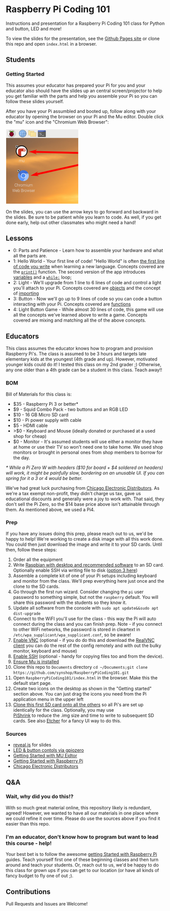 # Raspberry Pi Coding 101

Instructions and presentation for a Raspberry Pi Coding 101 class for Python and button, LED and more!

To view the slides for the presentation, see the [Github Pages site](https://synshop.ch4lox.com/RaspberryPiCoding101/)
or clone this repo and open `index.html` in a browser. 

## Students

### Getting Started

This assumes your educator has prepared your Pi for you and your educator also should have the slides up an central
screen/projector to help you get familiar with the parts and help you assemble your Pi so you can follow
these slides yourself.

After you have your Pi assumbled and booted up, follow along with your educator by opening the browser on your 
Pi and the Mu editor. Double click the "mu" icon 
and the "Chromium Web Browser":

![](./images/launcher.icons.png)  

On the slides, you can use the arrow keys to go forward and backward in the slides. Be sure to be
patient while you learn to code. As well, if you get done early, help out other classmates who might need
a hand!  

## Lessons

* 0: Parts and Patience - Learn how to assemble your hardware and what all the parts are.
* 1: Hello World - Your first line of code!  "Hello World" is often 
[the first line of code you write](https://en.wikipedia.org/wiki/%22Hello,_World!%22_program) when learning a new language.
Concepts covered are the [`print()`](https://docs.python.org/3.5/library/functions.html#print) function. The second version of the app introduces 
[variables](https://www.tutorialspoint.com/python/python_variable_types.htm) and 
a [`while:`](https://docs.python.org/3.5/reference/compound_stmts.html#while) loop; 
* 2: Light - We'll upgrade from 1 line to 6 lines of code and control a light you'll attach to your Pi. Concepts
covered are [objects](https://www.tutorialspoint.com/python/python_classes_objects.htm) and the concept
of [importing](https://docs.python.org/3/reference/import.html)
* 3: Button - Now we'll go up to 9 lines of code so you can code a button interacting with your Pi. Concepts covered
are [functions](https://www.tutorialspoint.com/python/python_functions.htm)
* 4: Light Button Game - While almost 30 lines of code, this game will use all the concepts we've learned above to
write a game. Concepts covered are mixing and matching all the of the above concepts.

## Educators

This class assumes the educator knows how to program and provision Raspberry Pi's.  The class is assumed to be
3 hours and targets late elementary kids at the youngest (4th grade and up). However, motivated younger kids
could do it! I tested this class on my 2nd grader ;)  Otherwise, any one older than a 4th grade can be a student
in this class. Teach away!! 

### BOM

Bill of Materials for this class is:

* $35 - Raspberry Pi 3 or better*
* $9 - Squid Combo Pack - two buttons and an RGB LED
* $10 - 16 GB Micro SD card
* $10 - Pi power supply with cable
* $5 - HDMI cable
* \>$0 - Keyboard and Mouse (ideally donated or purchased at a used shop for cheap)
* $0 - Monitor - It's assumed students will use either a monitor they have at home or use their TV so won't need
one to take home. We used shop monitors or brought in personal ones from shop members to borrow for the day. 

*\*  While a Pi Zero W with headers ($10 for board + $4 soldered on headers) will work, it might be painfully slow, bordering
on an unusable UI.  If you can spring for it a 3 or 4 would be better.*

We've had great luck purchasing from [Chicago Electronic Distributors](https://chicagodist.com/). As we're a 
tax exempt non-profit, they didn't charge us tax, gave us educational discounts and generally were a
joy to work with.  That said, they don't sell the Pi Zero, so the $14 base price above isn't attainable through them.
As mentioned above, we used a Pi4. 

### Prep

If you have any issues doing this prep, please reach out to us, we'd be happy to help!  We're working to create a disk 
image with all this work done. You could then just download the image and write it to your SD cards.  Until then, 
follow these steps:

1. Order all the equipment
1. Write 
[Raspbian with desktop and recommended software](https://projects.raspberrypi.org/en/projects/raspberry-pi-setting-up/2) 
to an SD card. Optionally enable SSH via writing file to disk ([option 3 here](https://www.raspberrypi.org/documentation/remote-access/ssh/))
1. Assemble a complete kit of one of your Pi setups including keyboard and monitor from the class. We'll prep everything 
here just once and the clone to the SD cards.
1. Go through the first run wizard. Consider changing the `pi` user password to something simple, but not the `raspberry` default. 
You will share this password with the students so they know it.
1. Update all software from the console with `sudo apt update&&sudo apt dist-upgrade`
1. Connect to the WiFI you'll use for the class - this way the Pi will auto connect during the class and you can finish prep.
Note - if you connect to other WiFi networks, the password is stored in cleartext in `/etc/wpa_supplicant/wpa_supplicant.conf`, so 
be aware!
1. [Enable VNC](https://www.raspberrypi.org/documentation/remote-access/vnc/) (optional - if you do do this and download
the [RealVNC client](https://www.realvnc.com/en/connect/download/viewer/) you can do the rest of the config remotely 
and with out the bulky monitor, keyboard and mouse)
1. [Enable SSH](https://www.raspberrypi.org/documentation/remote-access/ssh/) (optional - handy for copying files too
and from the device).
1. [Ensure Mu is installed](https://projects.raspberrypi.org/en/projects/getting-started-with-mu)
1. Clone this repo to `Documents` directory `cd ~/Documents;git clone https://github.com/synshop/RaspberryPiCoding101.git`
1. Open `RaspberryPiCoding101/index.html` in the browser. Make this the default start page.
1. Create two icons on the desktop as shown in the "Getting started" section above. You can 
just drag the icons you need from the Pi application menu in the upper left
1. [Clone this first SD card onto all the others](https://beebom.com/how-clone-raspberry-pi-sd-card-windows-linux-macos/) 
so all Pi's are set up identically for the class. Optionally, you may use  
[PiShrink](https://github.com/Drewsif/PiShrink) to reduce the .img size and time to write to subsequent SD cards. See also [Etcher](https://www.balena.io/etcher/) for a fancy UI way to do this.

### Sources

* [reveal.js](https://github.com/hakimel/reveal.js) for slides
* [LED & button contols via gpiozero](https://gpiozero.readthedocs.io/en/stable/api_output.html)
* [Getting Started with MU Eidtor](https://projects.raspberrypi.org/en/projects/getting-started-with-mu)
* [Getting Started with Raspberry Pi](https://projects.raspberrypi.org/en/projects/raspberry-pi-getting-started)
* [Chicago Electronic Distributors](https://chicagodist.com/)

## Q&A 

### Wait, why did you do this!?  

With so much great material online, this repository likely is redundant, agreed!  However,
we wanted to have all our materials in one place where we could refine it over time.  Please
do use the sources above if you find it easier than this repo. 

### I'm an educator, don't know how to program but want to lead this course - help!

Your best bet is to follow the awesome 
[getting Started with Raspberry Pi](https://projects.raspberrypi.org/en/projects/raspberry-pi-getting-started) guides.
Teach yourself first one of these beginning classes and then turn around and teach your students.  Or,
reach out to us, we'd be happy to do this class for grown ups if you can get to our location (or have
all kinds of fancy budget to fly one of out ;).

## Contributions

Pull Requests and Issues are Welcome! 
